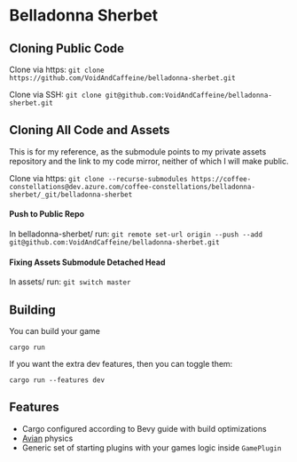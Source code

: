 # Belladonna Sherbet

## Cloning Public Code
Clone via https: `git clone https://github.com/VoidAndCaffeine/belladonna-sherbet.git`

Clone via SSH: `git clone git@github.com:VoidAndCaffeine/belladonna-sherbet.git`

## Cloning All Code and Assets
This is for my reference, as the submodule points to my private assets repository and the link to my code mirror, neither of which I will make public.

Clone via https: `git clone --recurse-submodules https://coffee-constellations@dev.azure.com/coffee-constellations/belladonna-sherbet/_git/belladonna-sherbet`

#### Push to Public Repo
In belladonna-sherbet/ run: `git remote set-url origin --push --add git@github.com:VoidAndCaffeine/belladonna-sherbet.git`

#### Fixing Assets Submodule Detached Head
In assets/ run: `git switch master`

## Building

You can build your game

```
cargo run
```

If you want the extra dev features, then you can toggle them:

```
cargo run --features dev
```

## Features

- Cargo configured according to Bevy guide with build optimizations
- [Avian](https://github.com/Jondolf/avian) physics
- Generic set of starting plugins with your games logic inside `GamePlugin`
